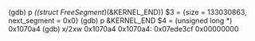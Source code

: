 (gdb) p *((struct FreeSegment*)(&KERNEL_END))
$3 = {size = 133030863, next_segment = 0x0}
(gdb) p &KERNEL_END
$4 = (unsigned long *) 0x1070a4
(gdb) x/2xw 0x1070a4
0x1070a4:       0x07ede3cf      0x00000000

